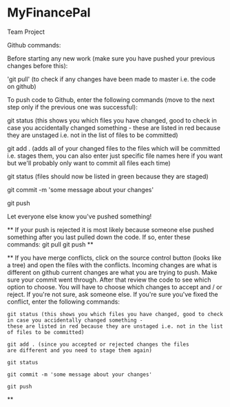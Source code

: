 # MyFinancePal
Team Project

Github commands: 

Before starting any new work (make sure you have pushed your previous changes before this): 

'git pull' (to check if any changes have been made to master i.e. the code on github)

To push code to Github, enter the following commands (move to the next step only if the previous one was successful):

git status (this shows you which files you have changed, good to check in case you accidentally changed something - 
these are listed in red because they are unstaged i.e. not in the list of files to be committed)

git add . (adds all of your changed files to the files which will be committed i.e. stages them, you can also enter 
just specific file names here if you want but we'll probably only want to commit all files each time)

git status (files should now be listed in green because they are staged)

git commit -m 'some message about your changes'

git push

Let everyone else know you've pushed something!

**   If your push is rejected it is most likely because someone else pushed something
    after you last pulled down the code. If so, enter these commands:
    git pull 
    git push 
**

**
    If you have merge conflicts, click on the source control button (looks like a tree) 
    and open the files with the conflicts. Incoming changes are what is different on github
    current changes are what you are trying to push. Make sure your commit went through.
    After that review the code to see which option to choose. You will have to choose
    which changes to accept and / or reject. If you're not sure, ask someone else. If
    you're sure you've fixed the conflict, enter the following commands:

    git status (this shows you which files you have changed, good to check in case you accidentally changed something - 
    these are listed in red because they are unstaged i.e. not in the list of files to be committed)

    git add . (since you accepted or rejected changes the files 
    are different and you need to stage them again)

    git status 

    git commit -m 'some message about your changes'

    git push

**